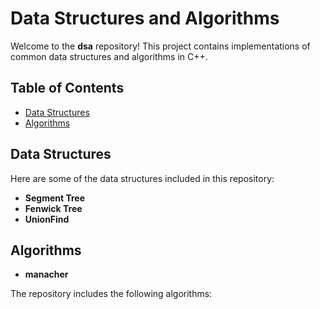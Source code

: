 # Data Structures and Algorithms

Welcome to the **dsa** repository! This project contains implementations of common data structures and algorithms in C++.

## Table of Contents

- [Data Structures](#data-structures)
- [Algorithms](#algorithms)

## Data Structures

Here are some of the data structures included in this repository:

- **Segment Tree**
- **Fenwick Tree**
- **UnionFind**

## Algorithms
- **manacher**

The repository includes the following algorithms:


